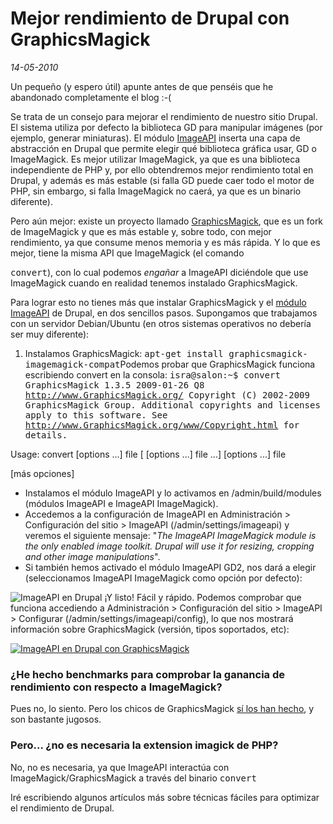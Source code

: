 Mejor rendimiento de Drupal con GraphicsMagick
==============================================

_14-05-2010_

Un pequeño (y espero útil) apunte antes de que penséis que he abandonado completamente el blog :-(

Se trata de un consejo para mejorar el rendimiento de nuestro sitio Drupal. El sistema utiliza por defecto la biblioteca GD para manipular imágenes (por ejemplo, generar miniaturas). El módulo [ImageAPI](http://drupal.org/project/imageapi/) inserta una capa de abstracción en Drupal que permite elegir qué biblioteca gráfica usar, GD o ImageMagick. Es mejor utilizar ImageMagick, ya que es una biblioteca independiente de PHP y, por ello obtendremos mejor rendimiento total en Drupal, y además es más estable (si falla GD puede caer todo el motor de PHP, sin embargo, si falla ImageMagick no caerá, ya que es un binario diferente).

Pero aún mejor: existe un proyecto llamado [GraphicsMagick](http://www.graphicsmagick.org/), que es un fork de ImageMagick y que es más estable y, sobre todo, con mejor rendimiento, ya que consume menos memoria y es más rápida. Y lo que es mejor, tiene la misma API que ImageMagick (el comando

<samp>convert</samp>), con lo cual podemos _engañar_ a ImageAPI diciéndole que use ImageMagick cuando en realidad tenemos instalado GraphicsMagick.

Para lograr esto no tienes más que instalar GraphicsMagick y el [módulo ImageAPI](http://drupal.org/project/imageapi/) de Drupal, en dos sencillos pasos. Supongamos que trabajamos con un servidor Debian/Ubuntu (en otros sistemas operativos no debería ser muy diferente):

1.  Instalamos GraphicsMagick:
<kbd>apt-get install graphicsmagick-imagemagick-compat</kbd>Podemos probar que GraphicsMagick funciona escribiendo convert en la consola:
<kbd>isra@salon:~$ convert
GraphicsMagick 1.3.5 2009-01-26 Q8 http://www.GraphicsMagick.org/
Copyright (C) 2002-2009 GraphicsMagick Group.
Additional copyrights and licenses apply to this software.
See http://www.GraphicsMagick.org/www/Copyright.html for details.</kbd>

Usage: convert [options ...] file [ [options ...] file ...] [options ...] file

[más opciones]

*   Instalamos el módulo ImageAPI y lo activamos en /admin/build/modules (módulos ImageAPI e ImageAPI ImageMagick).
*   Accedemos a la configuración de ImageAPI en Administración &gt; Configuración del sitio &gt; ImageAPI (/admin/settings/imageapi) y veremos el siguiente mensaje: "<cite>The ImageAPI ImageMagick module is the only enabled image toolkit. Drupal will use it for resizing, cropping and other image manipulations</cite>".
*   Si también hemos activado el módulo ImageAPI GD2, nos dará a elegir (seleccionamos ImageAPI ImageMagick como opción por defecto):

![](http://israelviana.es/wp-content/uploads/2010/05/imageapi.jpg "ImageAPI en Drupal")
¡Y listo! Fácil y rápido. Podemos comprobar que funciona accediendo a Administración &gt; Configuración del sitio &gt; ImageAPI &gt; Configurar (/admin/settings/imageapi/config), lo que nos mostrará información sobre GraphicsMagick (versión, tipos soportados, etc):

[![](http://israelviana.es/wp-content/uploads/2010/05/imageapi-graphicsmagick.jpg "ImageAPI en Drupal con GraphicsMagick")](http://israelviana.es/wp-content/uploads/2010/05/imageapi-graphicsmagick.jpg)

### ¿He hecho benchmarks para comprobar la ganancia de rendimiento con respecto a ImageMagick?

Pues no, lo siento. Pero los chicos de GraphicsMagick [sí los han hecho](http://www.graphicsmagick.org/benchmarks.html), y son bastante jugosos.

### Pero... ¿no es necesaria la extension imagick de PHP?

No, no es necesaria, ya que ImageAPI interactúa con ImageMagick/GraphicsMagick a través del binario
<samp>convert</samp>

Iré escribiendo algunos artículos más sobre técnicas fáciles para optimizar el rendimiento de Drupal.